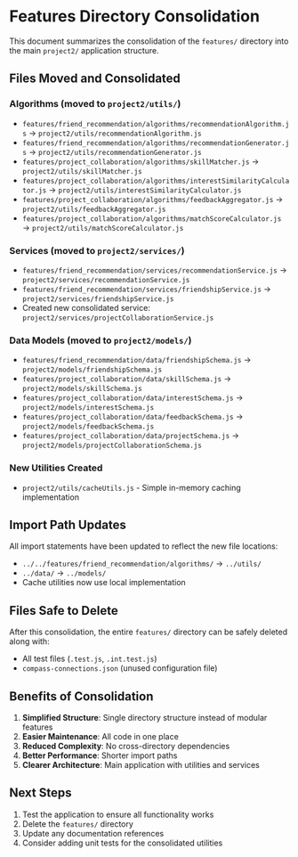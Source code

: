 # Features Directory Consolidation

This document summarizes the consolidation of the `features/` directory into the main `project2/` application structure.

## Files Moved and Consolidated

### Algorithms (moved to `project2/utils/`)
- `features/friend_recommendation/algorithms/recommendationAlgorithm.js` → `project2/utils/recommendationAlgorithm.js`
- `features/friend_recommendation/algorithms/recommendationGenerator.js` → `project2/utils/recommendationGenerator.js`
- `features/project_collaboration/algorithms/skillMatcher.js` → `project2/utils/skillMatcher.js`
- `features/project_collaboration/algorithms/interestSimilarityCalculator.js` → `project2/utils/interestSimilarityCalculator.js`
- `features/project_collaboration/algorithms/feedbackAggregator.js` → `project2/utils/feedbackAggregator.js`
- `features/project_collaboration/algorithms/matchScoreCalculator.js` → `project2/utils/matchScoreCalculator.js`

### Services (moved to `project2/services/`)
- `features/friend_recommendation/services/recommendationService.js` → `project2/services/recommendationService.js`
- `features/friend_recommendation/services/friendshipService.js` → `project2/services/friendshipService.js`
- Created new consolidated service: `project2/services/projectCollaborationService.js`

### Data Models (moved to `project2/models/`)
- `features/friend_recommendation/data/friendshipSchema.js` → `project2/models/friendshipSchema.js`
- `features/project_collaboration/data/skillSchema.js` → `project2/models/skillSchema.js`
- `features/project_collaboration/data/interestSchema.js` → `project2/models/interestSchema.js`
- `features/project_collaboration/data/feedbackSchema.js` → `project2/models/feedbackSchema.js`
- `features/project_collaboration/data/projectSchema.js` → `project2/models/projectCollaborationSchema.js`

### New Utilities Created
- `project2/utils/cacheUtils.js` - Simple in-memory caching implementation

## Import Path Updates

All import statements have been updated to reflect the new file locations:
- `../../features/friend_recommendation/algorithms/` → `../utils/`
- `../data/` → `../models/`
- Cache utilities now use local implementation

## Files Safe to Delete

After this consolidation, the entire `features/` directory can be safely deleted along with:
- All test files (`.test.js`, `.int.test.js`)
- `compass-connections.json` (unused configuration file)

## Benefits of Consolidation

1. **Simplified Structure**: Single directory structure instead of modular features
2. **Easier Maintenance**: All code in one place
3. **Reduced Complexity**: No cross-directory dependencies
4. **Better Performance**: Shorter import paths
5. **Clearer Architecture**: Main application with utilities and services

## Next Steps

1. Test the application to ensure all functionality works
2. Delete the `features/` directory
3. Update any documentation references
4. Consider adding unit tests for the consolidated utilities
